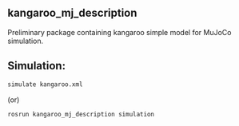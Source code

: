 kangaroo_mj_description
---------------

Preliminary package containing kangaroo simple model for MuJoCo simulation.

## Simulation:
```bash
simulate kangaroo.xml
```
(or)
```bash
rosrun kangaroo_mj_description simulation
```